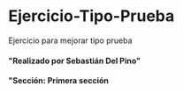 # Ejercicio-Tipo-Prueba
Ejercicio para mejorar tipo prueba

#### "Realizado por Sebastián Del Pino"
#### "Sección: Primera sección
